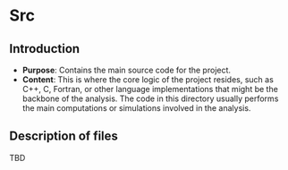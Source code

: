 # Src

## Introduction
*	**Purpose**: Contains the main source code for the project.
*	**Content**: This is where the core logic of the project resides, such as C++, C, Fortran, or other language implementations that might be the backbone of the analysis. The code in this directory usually performs the main computations or simulations involved in the analysis.

## Description of files
TBD
